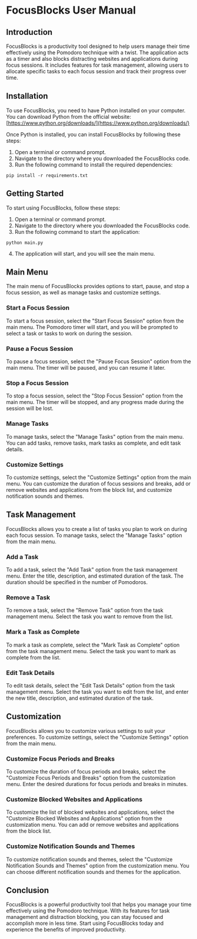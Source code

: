 # FocusBlocks User Manual

## Introduction

FocusBlocks is a productivity tool designed to help users manage their time effectively using the Pomodoro technique with a twist. The application acts as a timer and also blocks distracting websites and applications during focus sessions. It includes features for task management, allowing users to allocate specific tasks to each focus session and track their progress over time.

## Installation

To use FocusBlocks, you need to have Python installed on your computer. You can download Python from the official website: [https://www.python.org/downloads/](https://www.python.org/downloads/)

Once Python is installed, you can install FocusBlocks by following these steps:

1. Open a terminal or command prompt.
2. Navigate to the directory where you downloaded the FocusBlocks code.
3. Run the following command to install the required dependencies:

```
pip install -r requirements.txt
```

## Getting Started

To start using FocusBlocks, follow these steps:

1. Open a terminal or command prompt.
2. Navigate to the directory where you downloaded the FocusBlocks code.
3. Run the following command to start the application:

```
python main.py
```

4. The application will start, and you will see the main menu.

## Main Menu

The main menu of FocusBlocks provides options to start, pause, and stop a focus session, as well as manage tasks and customize settings.

### Start a Focus Session

To start a focus session, select the "Start Focus Session" option from the main menu. The Pomodoro timer will start, and you will be prompted to select a task or tasks to work on during the session.

### Pause a Focus Session

To pause a focus session, select the "Pause Focus Session" option from the main menu. The timer will be paused, and you can resume it later.

### Stop a Focus Session

To stop a focus session, select the "Stop Focus Session" option from the main menu. The timer will be stopped, and any progress made during the session will be lost.

### Manage Tasks

To manage tasks, select the "Manage Tasks" option from the main menu. You can add tasks, remove tasks, mark tasks as complete, and edit task details.

### Customize Settings

To customize settings, select the "Customize Settings" option from the main menu. You can customize the duration of focus sessions and breaks, add or remove websites and applications from the block list, and customize notification sounds and themes.

## Task Management

FocusBlocks allows you to create a list of tasks you plan to work on during each focus session. To manage tasks, select the "Manage Tasks" option from the main menu.

### Add a Task

To add a task, select the "Add Task" option from the task management menu. Enter the title, description, and estimated duration of the task. The duration should be specified in the number of Pomodoros.

### Remove a Task

To remove a task, select the "Remove Task" option from the task management menu. Select the task you want to remove from the list.

### Mark a Task as Complete

To mark a task as complete, select the "Mark Task as Complete" option from the task management menu. Select the task you want to mark as complete from the list.

### Edit Task Details

To edit task details, select the "Edit Task Details" option from the task management menu. Select the task you want to edit from the list, and enter the new title, description, and estimated duration of the task.

## Customization

FocusBlocks allows you to customize various settings to suit your preferences. To customize settings, select the "Customize Settings" option from the main menu.

### Customize Focus Periods and Breaks

To customize the duration of focus periods and breaks, select the "Customize Focus Periods and Breaks" option from the customization menu. Enter the desired durations for focus periods and breaks in minutes.

### Customize Blocked Websites and Applications

To customize the list of blocked websites and applications, select the "Customize Blocked Websites and Applications" option from the customization menu. You can add or remove websites and applications from the block list.

### Customize Notification Sounds and Themes

To customize notification sounds and themes, select the "Customize Notification Sounds and Themes" option from the customization menu. You can choose different notification sounds and themes for the application.

## Conclusion

FocusBlocks is a powerful productivity tool that helps you manage your time effectively using the Pomodoro technique. With its features for task management and distraction blocking, you can stay focused and accomplish more in less time. Start using FocusBlocks today and experience the benefits of improved productivity.